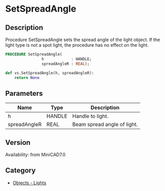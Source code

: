 # SetSpreadAngle

## Description
Procedure SetSpreadAngle sets the spread angle of the light object. If the light type is not a spot light, the procedure has no effect on the light.

```pascal
PROCEDURE SetSpreadAngle(
				h            : HANDLE;
				spreadAngleR : REAL);
```

```python
def vs.SetSpreadAngle(h, spreadAngleR):
    return None
```

## Parameters
|Name|Type|Description|
|---|---|---|
|h|HANDLE|Handle to light.|
|spreadAngleR|REAL|Beam spread angle of light.|

## Version
Availability: from MiniCAD7.0

## Category
* [Objects - Lights](../Categories/Objects%20-%20Lights.md)
